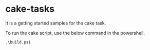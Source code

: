 # cake-tasks
It is a getting started samples for the cake task.

To run the cake script, use the below command in the powershell.
```
.\build.ps1
```